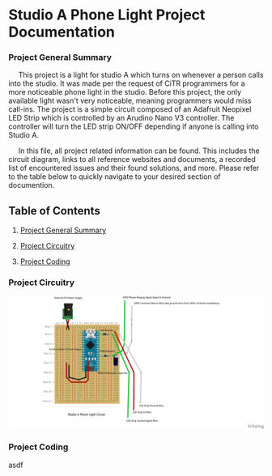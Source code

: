 # Studio A Phone Light Project Documentation

### Project General Summary

[//]: # (Comment: &nbsp featured below is for spacing purposes)

&nbsp;&nbsp;&nbsp;&nbsp; This project is a light for studio A which turns on whenever a person calls into the studio. It was made per the request of CiTR programmers for a more noticeable phone light in the studio. Before this project, the only available light wasn't very noticeable, meaning programmers would miss call-ins. The project is a simple circuit composed of an Adafruit Neopixel LED Strip which is controlled by an Arudino Nano V3 controller. The controller will turn the LED strip ON/OFF depending if anyone is calling into Studio A.

&nbsp;&nbsp;&nbsp;&nbsp; In this file, all project related information can be found. This includes the circuit diagram, links to all reference websites and documents, a recorded list of encountered issues and their found solutions, and more. Please refer to the table below to quickly navigate to your desired section of documention. 

    
## Table of Contents

1) [Project General Summary](##project-general-summary)

2) [Project Circuitry](##project-circuitry)

3) [Project Coding](##project-coding)


### Project Circuitry

![alt text](https://github.com/CiTR/Other/blob/master/Projects/Studio%20A%20Phone%20Ringing%20Light/Phone_Light_Project_Circuit_Diagram.png "Project Circuit Diagram")

### Project Coding
asdf
